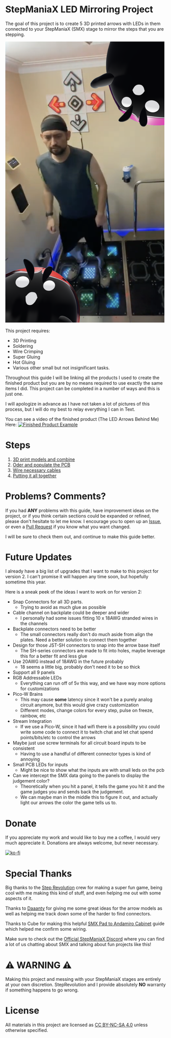 # StepManiaX LED Mirroring Project
The goal of this project is to create 5 3D printed arrows with LEDs in them connected
to your StepManiaX (SMX) stage to mirror the steps that you are stepping.

<img src="./cover-pic.png" width="500" alt="Cover Image">

This project requires:
- 3D Printing
- Soldering
- Wire Crimping
- Super Gluing
- Hot Gluing
- Various other small but not insignificant tasks.

Throughout this guide I will be linking all the products I used to create the finished product
but you are by no means required to use exactly the same items I did. This project can be
completed in a number of ways and this is just one.

I will apologize in advance as I have not taken a lot of pictures of this process, but I will
do my best to relay everything I can in Text.

You can see a video of the finished product (The LED Arrows Behind Me) Here:
[![Finished Product Example](http://img.youtube.com/vi/8-Bkg70dLgw/0.jpg)](https://www.youtube.com/watch?v=8-Bkg70dLgw)

# Steps

1. [3D print models and combine](./3D%20Prints/README.md)
2. [Oder and populate the PCB](./Circuit/README.md)
3. [Wire necessary cables](./Wiring/README.md)
4. [Putting it all together](./Finishing/README.md)

# Problems? Comments? 
If you had **ANY** problems with this guide, have improvement ideas on the project, or if you think certain sections 
could be expanded or refined, please don't hesitate to let me know.
I encourage you to open up an [Issue](https://github.com/fchorney/StepManiaX-LED-Arrows/issues),
or even a [Pull Request](https://github.com/fchorney/StepManiaX-LED-Arrows/pulls) if you know what you want changed.

I will be sure to check them out, and continue to make this guide better. 

# Future Updates
I already have a big list of upgrades that I want to make to this project for version 2. I can't promise it will happen
any time soon, but hopefully sometime this year. 

Here is a sneak peek of the ideas I want to work on for version 2:
- Snap Connectors for all 3D parts.
  - Trying to avoid as much glue as possible
- Cable channel on backplate could be deeper and wider
  - I personally had some issues fitting 10 x 18AWG stranded wires in the channels
- Backplate connectors need to be better
  - The small connectors really don't do much aside from align the plates. Need a better solution to connect them together
- Design for those JST-SH connectors to snap into the arrow base itself
  - The SH-series connectors are made to fit into holes, maybe leverage this for a better fit and less glue
- Use 20AWG instead of 18AWG in the future probably
  - 18 seems a little big, probably don't need it to be so thick
- Support all 9 panels
- RGB Addressable LEDs
  - Everything can run off of 5v this way, and we have way more options for customizations
- Pico-W Brains
  - This may cause **some** latency since it won't be a purely analog circuit anymore, but this would give crazy customization
  - Different modes, change colors for every step, pulse on freeze, rainbow, etc
- Stream Integration
  - If we use a Pico-W, since it had wifi there is a possibility you could write some code to connect it to twitch chat
and let chat spend points/bits/etc to control the arrows
- Maybe just use screw terminals for all circuit board inputs to be consistent
  - Having to use a handful of different connector types is kind of annoying
- Small PCB LEDs for inputs
  - Might be nice to show what the inputs are with small leds on the pcb
- Can we intercept the SMX data going to the panels to display the judgement color?
  - Theoretically when you hit a panel, it tells the game you hit it and the game judges you and sends back the judgement.
  - We can maybe man in the middle this to figure it out, and actually light our arrows the color the game tells us to.

# Donate
If you appreciate my work and would like to buy me a coffee, I would very much appreciate it. Donations are always welcome,
but never necessary.

[![ko-fi](https://ko-fi.com/img/githubbutton_sm.svg)](https://ko-fi.com/D1D1RGGQN)

# Special Thanks
Big thanks to the [Step Revolution](https://www.steprevolution.com/) crew for making a super fun game, being cool with me
making this kind of stuff, and even helping me out with some aspects of it.

Thanks to [Daaanty](https://www.twitch.tv/daaanty) for giving me some great ideas for the arrow models as well as helping
me track down some of the harder to find connectors. 

Thanks to Cube for making this helpful [SMX Pad to Andamiro Cabinet](https://docs.google.com/document/d/1XnCEbnF3oVle8vsj_GakjsSuEs43jKPMqEG-YfRb-IE/edit#heading=h.98pnc1v5ryli)
guide which helped me confirm some wiring.

Make sure to check out the [Official StepManiaX Discord](https://discord.gg/stepmaniax-430779485026254848) where you
can find a lot of us chatting about SMX and talking about fun projects like this!

# ⚠️ WARNING ⚠️
Making this project and messing with your StepManiaX stages are entirely at your own discretion. 
StepRevolution and I provide absolutely **NO** warranty if something happens to go wrong.

# License
All materials in this project are licensed as [CC BY-NC-SA 4.0](https://creativecommons.org/licenses/by-nc-sa/4.0/) unless otherwise specified.
